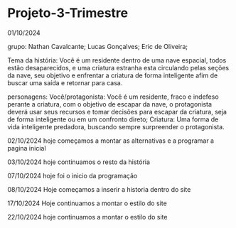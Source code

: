 # Projeto-3-Trimestre
01/10/2024

grupo: Nathan Cavalcante;
       Lucas Gonçalves;
       Eric de Oliveira;

Tema da história: Você é um residente dentro de uma nave espacial, todos estão desaparecidos, e uma criatura estranha esta circulando pelas seções da nave, seu objetivo e enfrentar a criatura de forma inteligente afim de buscar uma saída e retornar para casa.

personagens: Você/protagonista: Você é um residente, fraco e indefeso perante a criatura, com o objetivo de escapar da nave, o protagonista deverá usar seus recursos e tomar decisões para escapar da criatura, seja de forma inteligente ou em um confronto direto;
             Criatura: Uma forma de vida inteligente predadora, buscando sempre surpreender o protagonista.

02/10/2024
hoje começamos a montar as alternativas e a programar a pagina inicial

03/10/2024
hoje continuamos o resto da história

07/10/2024
hoje foi o inicio da programação

08/10/2024
Hoje começamos a inserir a historia dentro do site

17/10/2024
Hoje continuamos a montar o estilo do site

22/10/2024
hoje continuamos a montar o estilo do site
